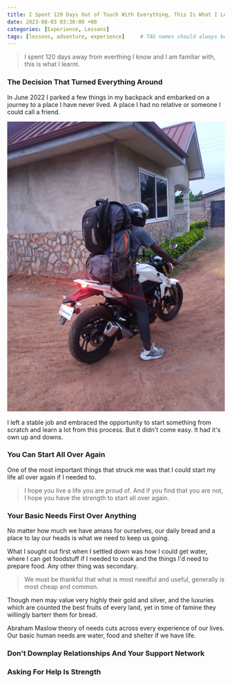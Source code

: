 ```yaml
---
title: I Spent 120 Days Out of Touch With Everything, This Is What I Learnt
date: 2023-08-03 03:30:00 +00
categories: [Experience, Lessons]
tags: [lessons, adventure, experience]     # TAG names should always be lowercase
---
```


> I spent 120 days away from everthing I know and I am familiar with, this is what I learnt.

### The Decision That Turned Everything Around

In June 2022 I parked a few things in my backpack and embarked on a journey to a place I have never lived. A place I had no relative or someone I could call a friend. 

![eastern-trip](assets/img/eastern-trip.jpg)

I left a stable job and embraced the opportunity to start something from scratch and learn a lot from this process. But it didn't come easy. It had it's own up and downs.

### You Can Start All Over Again

One of the most important things that struck me was that I could start my life all over again if I needed to. 

> I hope you live a life you are proud of. And if you find that you are not, I hope you have the strength to start all over again.

### Your Basic Needs First Over Anything

No matter how much we have amass for ourselves, our daily bread and a place to lay our heads is what we need to keep us going.

What I sought out first when I settled down was how I could get water, where I can get foodstuff if I needed to cook and the things I'd need to prepare food. Any other thing was secondary.

> We must be thankful that what is most needful and useful, generally is most cheap and common.

Though men may value very highly their gold and silver, and the luxuries which are counted the best fruits of every land, yet in time of famine they willingly barterr them for bread.

Abraham Maslow theory of needs cuts across every experience of our lives. Our basic human needs are water, food and shelter if we have life.

### Don't Downplay Relationships And Your Support Network



### Asking For Help Is Strength




